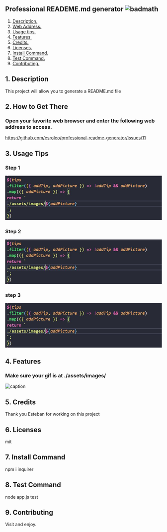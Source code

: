 

## Professional READEME.md generator ![badmath](https://img.shields.io/github/languages/top/nielsenjared/badmath)

1. [ Description. ](#desc)
2. [ Web Address. ](#web-address)
3. [ Usage tips. ](#usage)
4. [ Features. ](#features)
5. [ Credits. ](#credits)
6. [ Licenses. ](#licenses)
7. [ Install Command. ](#commandInstall)
8. [ Test Command. ](#commandTest)
9. [ Contributing. ](#contributing)



<a name="desc"></a>
## 1. Description

This project will allow you to generate a README.md file

<a name="web-address"></a>
## 2. How to Get There

### Open your favorite web browser and enter the following web address to access.

https://github.com/esroleo/professional-readme-generator/issues/11

<a name="usage"></a>
## 3. Usage Tips


### Step 1
![test](./assets/images/test.JPG?raw=true "test")

### Step 2
![test](./assets/images/test.JPG?raw=true "test")

### step 3

![test](./assets/images/test.JPG?raw=true "test")


<a name="features"></a>
## 4. Features
### Make sure your gif is at ./assets/images/

![caption](./assets/images/readme-gen-gif.gif)

<a name="credits"></a>
## 5. Credits

Thank you Esteban for working on this project

<a name="licenses"></a>
## 6. Licenses

mit

<a name="commandInstall"></a>
## 7. Install Command

npm i inquirer

<a name="commandTest"></a>
## 8. Test Command

node app.js test

<a name="contributing"></a>
## 9. Contributing

Visit and enjoy.

